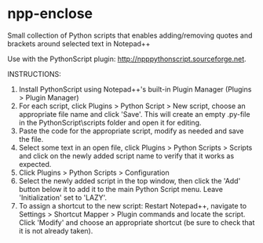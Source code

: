 # npp-enclose
Small collection of Python scripts that enables adding/removing quotes and brackets around selected text in Notepad++

Use with the PythonScript plugin: http://npppythonscript.sourceforge.net.

INSTRUCTIONS:
1. Install PythonScript using Notepad++'s built-in Plugin Manager (Plugins > Plugin Manager)
2. For each script, click Plugins > Python Script > New script, choose an appropriate file name and click 'Save'. This will create an empty .py-file in the PythonScript\scripts folder and open it for editing.
3. Paste the code for the appropriate script, modify as needed and save the file.
4. Select some text in an open file, click Plugins > Python Scripts > Scripts and click on the newly added script name to verify that it works as expected.
5. Click Plugins > Python Scripts > Configuration
6. Select the newly added script in the top window, then click the 'Add' button below it to add it to the main Python Script menu. Leave 'Initialization' set to 'LAZY'.
7. To assign a shortcut to the new script: Restart Notepad++, navigate to Settings > Shortcut Mapper > Plugin commands and locate the script. Click 'Modify' and choose an appropriate shortcut (be sure to check that it is not already taken).
